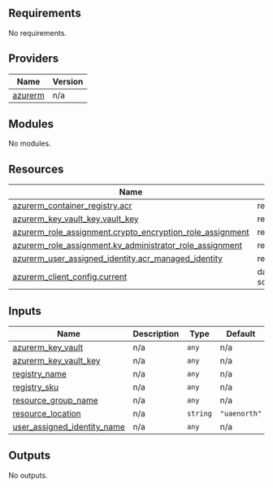 ## Requirements

No requirements.

## Providers

| Name | Version |
|------|---------|
| <a name="provider_azurerm"></a> [azurerm](#provider\_azurerm) | n/a |

## Modules

No modules.

## Resources

| Name | Type |
|------|------|
| [azurerm_container_registry.acr](https://registry.terraform.io/providers/hashicorp/azurerm/latest/docs/resources/container_registry) | resource |
| [azurerm_key_vault_key.vault_key](https://registry.terraform.io/providers/hashicorp/azurerm/latest/docs/resources/key_vault_key) | resource |
| [azurerm_role_assignment.crypto_encryption_role_assignment](https://registry.terraform.io/providers/hashicorp/azurerm/latest/docs/resources/role_assignment) | resource |
| [azurerm_role_assignment.kv_administrator_role_assignment](https://registry.terraform.io/providers/hashicorp/azurerm/latest/docs/resources/role_assignment) | resource |
| [azurerm_user_assigned_identity.acr_managed_identity](https://registry.terraform.io/providers/hashicorp/azurerm/latest/docs/resources/user_assigned_identity) | resource |
| [azurerm_client_config.current](https://registry.terraform.io/providers/hashicorp/azurerm/latest/docs/data-sources/client_config) | data source |

## Inputs

| Name | Description | Type | Default | Required |
|------|-------------|------|---------|:--------:|
| <a name="input_azurerm_key_vault"></a> [azurerm\_key\_vault](#input\_azurerm\_key\_vault) | n/a | `any` | n/a | yes |
| <a name="input_azurerm_key_vault_key"></a> [azurerm\_key\_vault\_key](#input\_azurerm\_key\_vault\_key) | n/a | `any` | n/a | yes |
| <a name="input_registry_name"></a> [registry\_name](#input\_registry\_name) | n/a | `any` | n/a | yes |
| <a name="input_registry_sku"></a> [registry\_sku](#input\_registry\_sku) | n/a | `any` | n/a | yes |
| <a name="input_resource_group_name"></a> [resource\_group\_name](#input\_resource\_group\_name) | n/a | `any` | n/a | yes |
| <a name="input_resource_location"></a> [resource\_location](#input\_resource\_location) | n/a | `string` | `"uaenorth"` | no |
| <a name="input_user_assigned_identity_name"></a> [user\_assigned\_identity\_name](#input\_user\_assigned\_identity\_name) | n/a | `any` | n/a | yes |

## Outputs

No outputs.
